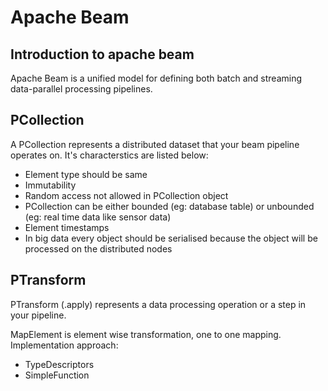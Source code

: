 # Apache Beam
## Introduction to apache beam

Apache Beam is a unified model for defining both batch and streaming data-parallel processing pipelines.

## PCollection
A PCollection represents a distributed dataset that your beam pipeline operates on. It's characterstics are listed below:

- Element type should be same
- Immutability 
- Random access not allowed in PCollection object
- PCollection can be either bounded (eg: database table) or unbounded (eg: real time data like sensor data)
- Element timestamps
- In big data every object should be serialised because the object will be processed on the distributed nodes

## PTransform
PTransform (.apply) represents a data processing operation or a step in your pipeline.

 MapElement is element wise transformation, one to one mapping. Implementation approach:
 - TypeDescriptors
 - SimpleFunction
